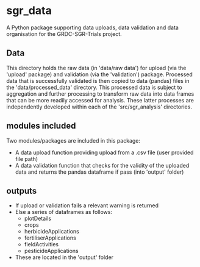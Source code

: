 # sgr_data

A Python package supporting data uploads, data validation and data organisation for the GRDC-SGR-Trials project. 

## Data
This directory holds the raw data (in 'data/raw data') for upload (via the 'upload' package) and validation (via the 'validation') package. Processed data that is successfully validated is then copied to data (pandas) files in the 'data/processed_data' directory. This processed data is subject to aggregation and further processing to transform raw data into data frames that can be more readily accessed for analysis. These latter processes are independently developed within each of the 'src/sgr_analysis' directories. 

## modules included
Two modules/packages are included in this package:
* A data upload function providing upload from a .csv file (user provided file path)
* A data validation function that checks for the validity of the uploaded data and returns the pandas dataframe if pass (into 'output' folder)

## outputs
* If upload or validation fails a relevant warning is returned
* Else a series of dataframes as follows:
    * plotDetails
    * crops
    * herbicideApplications
    * fertiliserApplications
    * fieldActivities
    * pesticideApplications
* These are located in the 'output' folder